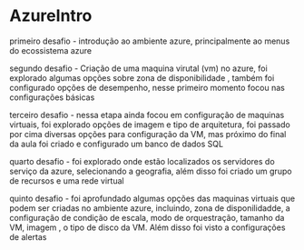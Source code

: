 # AzureIntro

primeiro desafio - introdução ao ambiente azure, principalmente ao menus do ecossistema azure

segundo desafio - Criação de uma maquina virutal (vm) no azure, foi explorado algumas opções sobre zona de disponibilidade , também foi configurado opções de desempenho, nesse primeiro momento focou nas configurações básicas

terceiro desafio - nessa etapa ainda focou em configuração de maquinas virtuais, foi explorado opções de imagem e tipo de arquitetura, foi passado por cima diversas opções para configuração da VM, mas próximo do final da aula
foi criado e configurado um banco de dados SQL

quarto desafio - foi explorado onde estão localizados os servidores do serviço da azure, selecionando a geografia, além disso foi criado um grupo de recursos e uma rede virtual 

quinto desafio - foi aprofundado algumas opções das maquinas virtuais que podem ser criadas no ambiente azure, incluindo, zona de disponilidadde,  a configuração de condição de escala, modo de orquestração, tamanho da VM, imagem ,
o tipo de disco da VM. Além disso foi visto a configurações de alertas  

